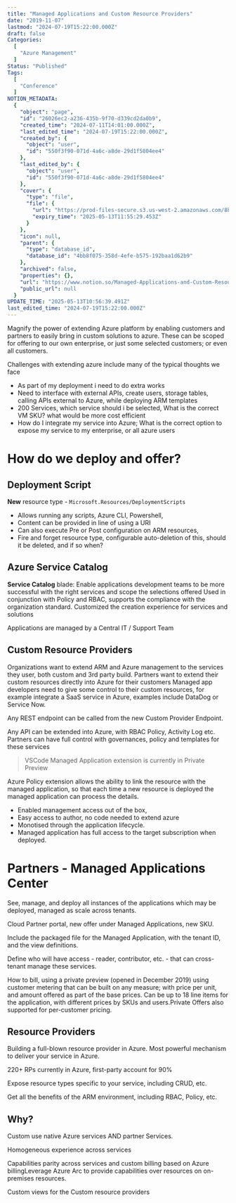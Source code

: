 ```yaml
---
title: "Managed Applications and Custom Resource Providers"
date: "2019-11-07"
lastmod: "2024-07-19T15:22:00.000Z"
draft: false
Categories:
  [
    "Azure Management"
  ]
Status: "Published"
Tags:
  [
    "Conference"
  ]
NOTION_METADATA:
  {
    "object": "page",
    "id": "26026ec2-a236-435b-9f70-d339cd2da0b9",
    "created_time": "2024-07-11T14:01:00.000Z",
    "last_edited_time": "2024-07-19T15:22:00.000Z",
    "created_by": {
      "object": "user",
      "id": "550f3f90-071d-4a6c-a8de-29d1f5804ee4"
    },
    "last_edited_by": {
      "object": "user",
      "id": "550f3f90-071d-4a6c-a8de-29d1f5804ee4"
    },
    "cover": {
      "type": "file",
      "file": {
        "url": "https://prod-files-secure.s3.us-west-2.amazonaws.com/8bc3c4f0-c291-4309-a955-a5876c66b3de/abcf8863-d763-48fa-a379-3630ae167076/Managed-apps.jpg?X-Amz-Algorithm=AWS4-HMAC-SHA256&X-Amz-Content-Sha256=UNSIGNED-PAYLOAD&X-Amz-Credential=ASIAZI2LB4667CIMMLBF%2F20250513%2Fus-west-2%2Fs3%2Faws4_request&X-Amz-Date=20250513T105529Z&X-Amz-Expires=3600&X-Amz-Security-Token=IQoJb3JpZ2luX2VjEEMaCXVzLXdlc3QtMiJHMEUCIDAhoFeXJzWz8tnlsVTyaIqX7mdJT7y5UGUSGvI%2FwrsMAiEAk%2BbgcbQSw9P0zf%2Bu4FQttnXJAqCHnQ6z1NcA2lW55nQqiAQI7P%2F%2F%2F%2F%2F%2F%2F%2F%2F%2FARAAGgw2Mzc0MjMxODM4MDUiDF5mjTOkoEMyXZEoPircA0p6jkPeeEOM8lL4QjEPUM4YE%2FV34NAcR5557QExZEu59IVCsXEJicVvCf3mMq0ThmcDY6bNR0tG2J9h0W2Gd9KFq7i%2BTb1qBDuroj9WDlwMKJGPf%2BLNR2aZoXKb6aT3XJjro2xDMMs%2FBVseJx5nRENoXCwpI0kuI%2FYlgNRDKs9bJ0rIq%2By4IFIr%2F4OikTgRp7IYVDfngpQurMLkVoWSzqSSczJsbU1hKKYkJKmTdxIKzrboczutmurHhM77ceeapXZ08Md0v%2BAnkCGWWwQ69KhMfhZ0ypnuJLzTYe8SpDXmO3T6sDhSiQeBGC0DcGkusUTUk9%2F0LB3PgJG28W2l9VQRtBhqbKk23nCobVg5253bI3%2FuYM5bHzUj2ArZAPqx65n2CbEag0gMPt6CjKckiCXo7i3AwkUu56Z9%2BdtWKtcN4CLVdJgZCtTw9FKjA4KNhuiwsCivYaSMYezlTIZzND84bLWnSYj8kdNCjzpMQ41SSBXIuFP4LrLYSGloF6kNTzGg0GTPMDPYroFRIeUjh9%2F4Af28L2sx9prPGcL5CI%2FTszGMGN9aS3lnPAUct0N3hEDfVbclYgNES4CdIyKAwrGskUCQDBbLPVo669kP9JLkX%2BrPZRgsQ%2FUvM5siML7BjMEGOqUBZ%2FFJFf0rhPoCdKoUfDO7%2BaQj3YXstNVqPKImka%2F8fLmpiVSVlSWnAEBj5rAzGAXg%2FLj5NOczeY3m6FdPxeH%2BxyLN3G7eMU978FOrDRVHglIgerfkcK9472j7KwY698bEucZL2q8vtNoraZfLYubNaZKbauMCYBJ8yvOqfX7PUtA6QAP3waFopooMyoBijuUfXLj4%2BmO%2F%2FbEPEF55MtcZVKkRpk3G&X-Amz-Signature=c0d120b643edfb42b4e592ec9f30070a96aac6430f809651ab7626c40598ae36&X-Amz-SignedHeaders=host&x-id=GetObject",
        "expiry_time": "2025-05-13T11:55:29.453Z"
      }
    },
    "icon": null,
    "parent": {
      "type": "database_id",
      "database_id": "4bb8f075-358d-4efe-b575-192baa1d62b9"
    },
    "archived": false,
    "properties": {},
    "url": "https://www.notion.so/Managed-Applications-and-Custom-Resource-Providers-26026ec2a236435b9f70d339cd2da0b9",
    "public_url": null
  }
UPDATE_TIME: "2025-05-13T10:56:39.491Z"
last_edited_time: "2024-07-19T15:22:00.000Z"
---
```


Magnify the power of extending Azure platform by enabling customers and partners to easily bring in custom solutions to azure. These can be scoped for offering to our own enterprise, or just some selected customers; or even all customers.

  Challenges with extending azure include many of the typical thoughts we face

* As part of my deployment i need to do extra works
* Need to interface with external APIs, create users, storage tables, calling APIs external to Azure, while deploying ARM templates
* 200 Services, which service should i be selected, What is the correct VM SKU? what would be more cost efficient
* How do I integrate my service into Azure; What is the correct option to expose my service to my enterprise, or all azure users
# How do we deploy and offer?

## Deployment Script

**New** resource type - `Microsoft.Resources/DeploymentScripts`

* Allows running any scripts, Azure CLI, Powershell,
* Content can be provided in line of using a URI
* Can also execute Pre or Post configuration on ARM resources,
* Fire and forget resource type, configurable auto-deletion of this, should it be deleted, and if so when?
## Azure Service Catalog

**Service Catalog** blade: Enable applications development teams to be more successful with the right services and scope the selections offered
Used in conjunction with Policy and RBAC, supports the compliance with the organization standard. Customized the creation experience for services and solutions

Applications are managed by a Central IT / Support Team

## Custom Resource Providers

Organizations want to extend ARM and Azure management to the services they user, both custom and 3rd party build.
Partners want to extend their custom resources directly into Azure for their customers
Managed app developers need to give some control to their custom resources, for example integrate a SaaS service in Azure, examples include DataDog or Service Now.

Any REST endpoint can be called from the new Custom Provider Endpoint.

Any API can be extended into Azure, with RBAC Policy, Activity Log etc.
Partners can have full control with governances, policy and templates for these services

> VSCode Managed Application extension is currently in Private Preview

Azure Policy extension allows the ability to link the resource with the managed application, so that each time a new resource is deployed the managed application can process the details.

* Enabled management access out of the box,
* Easy access to author, no code needed to extend azure
* Monotised through the application lifecycle.
* Managed application has full access to the target subscription when deployed.
# Partners - Managed Applications Center

See, manage, and deploy all instances of the applications which may be deployed, managed as scale across tenants.

Cloud Partner portal, new offer under Managed Applications, new SKU.

Include the packaged file for the Managed Application, with the tenant ID, and the view definitions.

Define who will have access - reader, contributor, etc. - that can cross-tenant manage these services.

How to bill, using a private preview (opened in December 2019) using customer metering that can be built on any measure; with price per unit, and amount offered as part of the base prices. Can be up to 18 line items for the application, with different prices by SKUs and users.Private Offers also supported for per-customer pricing.

## Resource Providers

Building a full-blown resource provider in Azure. Most powerful mechanism to deliver your service in Azure.

220+ RPs currently in Azure, first-party account for 90%

Expose resource types specific to your service, including CRUD, etc.

Get all the benefits of the ARM environment, including RBAC, Policy, etc.

## Why?

Custom use native Azure services AND partner Services.

Homogeneous experience across services

Capabilities parity across services and custom billing based on Azure billingLeverage Azure Arc to provide capabilities over resources on on-premises resources.

Custom views for the Custom resource providers

